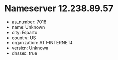 # Nameserver 12.238.89.57

* as_number: 7018
* name: Unknown
* city: Esparto
* country: US
* organization: ATT-INTERNET4
* version: Unknown
* dnssec: true
